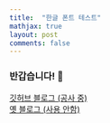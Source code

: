 ```yaml
---
title:  "한글 폰트 테스트"
mathjax: true
layout: post
comments: false
---
```


### 반갑습니다! 👋

[깃허브 블로그 (공사 중)](https://lunarcat27.github.io)  
[옛 블로그 (사용 안함)](https://moon44432.blog.me)  
